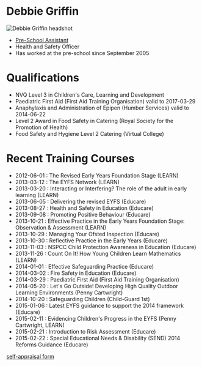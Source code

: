 # Debbie Griffin #

<img src="/images/staff/preschool_background/Debbie_Griffin-500px.JPG" alt="Debbie Griffin headshot" class="staff_photo" />

* [Pre-School Assistant](/staff/20131111-Job_Description-Pre-school_Assistant.pdf)
* Health and Safety Officer
* Has worked at the pre-school since September 2005

# Qualifications #

* NVQ Level 3 in Children's Care, Learning and Development
* Paediatric First Aid (First Aid Training Organisation) valid to 2017-03-29
* Anaphylaxis and Administration of Epipen (Humber Services) valid to 2014-06-22
* Level 2 Award in Food Safety in Catering (Royal Society for the Promotion of Health)
* Food Safety and Hygiene Level 2 Catering (Virtual College)

# Recent Training Courses #

* 2012-06-01 : The Revised Early Years Foundation Stage (LEARN)
* 2013-03-12 : The EYFS Network (LEARN)
* 2013-03-20 : Interacting or Interfering? The role of the adult in early learning (LEARN)
* 2013-06-05 : Delivering the revised EYFS (Educare)
* 2013-08-27 : Health and Safety in Education (Educare)
* 2013-09-08 : Promoting Positive Behaviour (Educare)
* 2013-10-21 : Effective Practice in the Early Years Foundation Stage: Observation & Assessment (LEARN)
* 2013-10-29 : Managing Your Ofsted Inspection (Educare)
* 2013-10-30 : Reflective Practice in the Early Years (Educare)
* 2013-11-03 : NSPCC Child Protection Awareness in Education (Educare)
* 2013-11-26 : Count On It! How Young Children Learn Mathematics (LEARN)
* 2014-01-01 : Effective Safeguarding Practice (Educare)
* 2014-03-02 : Fire Safety in Education (Educare)
* 2014-03-29 : Paediatric First Aid (First Aid Training Organisation)
* 2014-05-20 : Let's Go Outside! Developing High Quality Outdoor Learning Environments (Penny Cartwright)
* 2014-10-20 : Safeguarding Children (Child-Guard 1st)
* 2015-01-06 : Latest EYFS guidance to support the 2014 framework (Educare)
* 2015-02-11 : Evidencing Children's Progress in the EYFS (Penny Cartwright, LEARN)
* 2015-02-21 : Introduction to Risk Assessment (Educare)
* 2015-02-22 : Special Educational Needs & Disability (SEND) 2014 Reforms Guidance (Educare)



[self-appraisal form](/staff/20141212-Appraisal_Form-Pre_School_Assistant-Debbie_Griffin.pdf)
